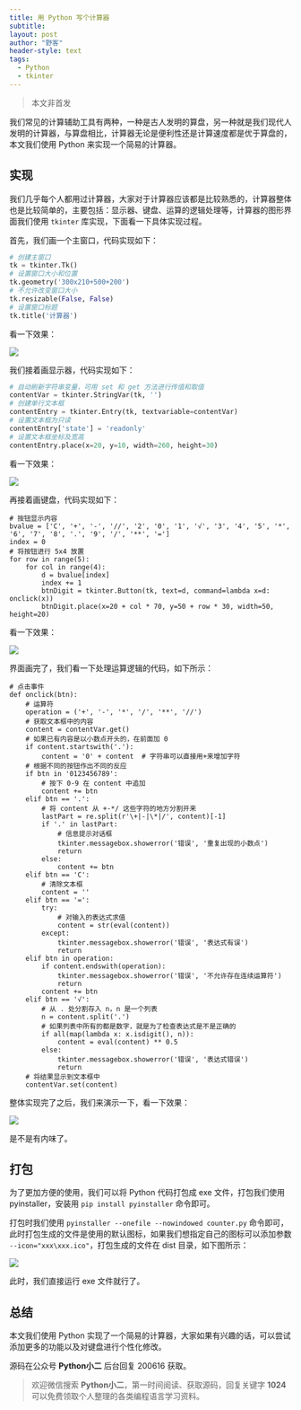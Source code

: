 ```yaml
---
title: 用 Python 写个计算器
subtitle: 
layout: post
author: "野客"
header-style: text
tags:
  - Python
  - tkinter
---
```


> 本文非首发

我们常见的计算辅助工具有两种，一种是古人发明的算盘，另一种就是我们现代人发明的计算器，与算盘相比，计算器无论是便利性还是计算速度都是优于算盘的，本文我们使用 Python 来实现一个简易的计算器。

<!--more-->

## 实现

我们几乎每个人都用过计算器，大家对于计算器应该都是比较熟悉的，计算器整体也是比较简单的，主要包括：显示器、键盘、运算的逻辑处理等，计算器的图形界面我们使用 `tkinter` 库实现，下面看一下具体实现过程。

首先，我们画一个主窗口，代码实现如下：

```python
# 创建主窗口
tk = tkinter.Tk()
# 设置窗口大小和位置
tk.geometry('300x210+500+200')
# 不允许改变窗口大小
tk.resizable(False, False)
# 设置窗口标题
tk.title('计算器')
```

看一下效果：

![](http://www.justdopython.com/assets/images/2020/06/counter/1.PNG)

我们接着画显示器，代码实现如下：

```python
# 自动刷新字符串变量，可用 set 和 get 方法进行传值和取值
contentVar = tkinter.StringVar(tk, '')
# 创建单行文本框
contentEntry = tkinter.Entry(tk, textvariable=contentVar)
# 设置文本框为只读
contentEntry['state'] = 'readonly'
# 设置文本框坐标及宽高
contentEntry.place(x=20, y=10, width=260, height=30)
```

看一下效果：

![](http://www.justdopython.com/assets/images/2020/06/counter/2.PNG)

再接着画键盘，代码实现如下：

```
# 按钮显示内容
bvalue = ['C', '+', '-', '//', '2', '0', '1', '√', '3', '4', '5', '*', '6', '7', '8', '.', '9', '/', '**', '=']
index = 0
# 将按钮进行 5x4 放置
for row in range(5):
    for col in range(4):
        d = bvalue[index]
        index += 1
        btnDigit = tkinter.Button(tk, text=d, command=lambda x=d: onclick(x))
        btnDigit.place(x=20 + col * 70, y=50 + row * 30, width=50, height=20)
```

看一下效果：

![](http://www.justdopython.com/assets/images/2020/06/counter/3.PNG)

界面画完了，我们看一下处理运算逻辑的代码，如下所示：

```
# 点击事件
def onclick(btn):
    # 运算符
    operation = ('+', '-', '*', '/', '**', '//')
    # 获取文本框中的内容
    content = contentVar.get()
    # 如果已有内容是以小数点开头的，在前面加 0
    if content.startswith('.'):
        content = '0' + content  # 字符串可以直接用+来增加字符
    # 根据不同的按钮作出不同的反应
    if btn in '0123456789':
        # 按下 0-9 在 content 中追加
        content += btn
    elif btn == '.':
        # 将 content 从 +-*/ 这些字符的地方分割开来
        lastPart = re.split(r'\+|-|\*|/', content)[-1]
        if '.' in lastPart:
            # 信息提示对话框
            tkinter.messagebox.showerror('错误', '重复出现的小数点')
            return
        else:
            content += btn
    elif btn == 'C':
        # 清除文本框
        content = ''
    elif btn == '=':
        try:
            # 对输入的表达式求值
            content = str(eval(content))
        except:
            tkinter.messagebox.showerror('错误', '表达式有误')
            return
    elif btn in operation:
        if content.endswith(operation):
            tkinter.messagebox.showerror('错误', '不允许存在连续运算符')
            return
        content += btn
    elif btn == '√':
        # 从 . 处分割存入 n，n 是一个列表
        n = content.split('.')
        # 如果列表中所有的都是数字，就是为了检查表达式是不是正确的
        if all(map(lambda x: x.isdigit(), n)):
            content = eval(content) ** 0.5
        else:
            tkinter.messagebox.showerror('错误', '表达式错误')
            return
    # 将结果显示到文本框中
    contentVar.set(content)
```

整体实现完了之后，我们来演示一下，看一下效果：

![](http://www.justdopython.com/assets/images/2020/06/counter/4.gif)

是不是有内味了。

## 打包

为了更加方便的使用，我们可以将 Python 代码打包成 exe 文件，打包我们使用 pyinstaller，安装用 `pip install pyinstaller` 命令即可。

打包时我们使用 `pyinstaller --onefile --nowindowed counter.py` 命令即可，此时打包生成的文件是使用的默认图标，如果我们想指定自己的图标可以添加参数 `--icon="xxx\xxx.ico"`，打包生成的文件在 dist 目录，如下图所示：

![](http://www.justdopython.com/assets/images/2020/06/counter/5.PNG)

此时，我们直接运行 exe 文件就行了。

## 总结

本文我们使用 Python 实现了一个简易的计算器，大家如果有兴趣的话，可以尝试添加更多的功能以及对键盘进行个性化修改。

源码在公众号 **Python小二** 后台回复 200616 获取。

> 欢迎微信搜索 **Python小二**，第一时间阅读、获取源码，回复关键字 **1024** 可以免费领取个人整理的各类编程语言学习资料。
